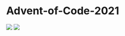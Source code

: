 # Advent-of-Code-2021

![](https://img.shields.io/badge/stars%20⭐-41-yellow)
![](https://img.shields.io/badge/days%20completed-20-red)
